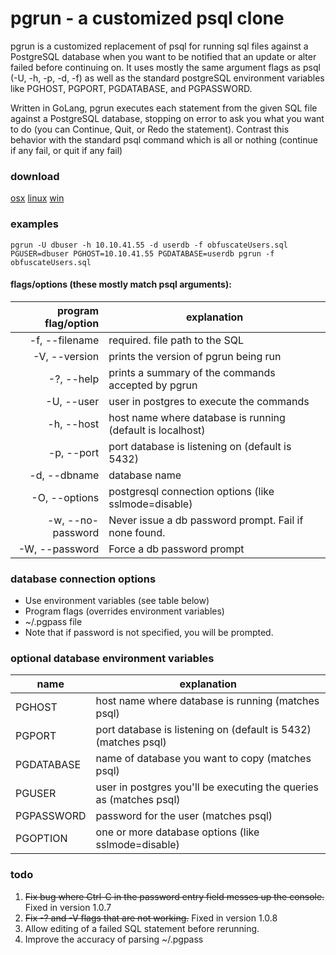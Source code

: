 # pgrun - a customized psql clone

pgrun is a customized replacement of psql for running sql files against a PostgreSQL database when you want to be notified that an update or alter failed before continuing on.  It uses mostly the same argument flags as psql (-U, -h, -p, -d, -f) as well as the standard postgreSQL environment variables like PGHOST, PGPORT, PGDATABASE, and PGPASSWORD.

Written in GoLang, pgrun executes each statement from the given SQL file against a PostgreSQL database, stopping on error to ask you what you want to do (you can Continue, Quit, or Redo the statement). Contrast this behavior with the standard psql command which is all or nothing (continue if any fail, or quit if any fail)

### download 
[osx](https://github.com/joncrlsn/pgrun/raw/master/bin-osx/pgrun "OSX version")
[linux](https://github.com/joncrlsn/pgrun/raw/master/bin-linux/pgrun "Linux version")
[win](https://github.com/joncrlsn/pgrun/raw/master/bin-win/pgrun.exe "Windows version")


### examples
	pgrun -U dbuser -h 10.10.41.55 -d userdb -f obfuscateUsers.sql
	PGUSER=dbuser PGHOST=10.10.41.55 PGDATABASE=userdb pgrun -f obfuscateUsers.sql

#### flags/options (these mostly match psql arguments):
program flag/option  | explanation
-------------------: | -------------
  -f, --filename     | required. file path to the SQL
  -V, --version      | prints the version of pgrun being run
  -?, --help         | prints a summary of the commands accepted by pgrun
  -U, --user         | user in postgres to execute the commands
  -h, --host         | host name where database is running (default is localhost)
  -p, --port         | port database is listening on (default is 5432)
  -d, --dbname       | database name
  -O, --options      | postgresql connection options (like sslmode=disable)
  -w, --no-password  | Never issue a db password prompt.  Fail if none found.
  -W, --password     | Force a db password prompt

### database connection options

  * Use environment variables (see table below)
  * Program flags (overrides environment variables)
  * ~/.pgpass file
  * Note that if password is not specified, you will be prompted.

### optional database environment variables

name       | explanation
---------  | -----------
PGHOST     | host name where database is running (matches psql)
PGPORT     | port database is listening on (default is 5432) (matches psql)
PGDATABASE | name of database you want to copy (matches psql)
PGUSER     | user in postgres you'll be executing the queries as (matches psql)
PGPASSWORD | password for the user (matches psql)
PGOPTION   | one or more database options (like sslmode=disable)

### todo
1. ~~Fix bug where Ctrl-C in the password entry field messes up the console.~~ Fixed in version 1.0.7
1. ~~Fix -? and -V flags that are not working.~~ Fixed in version 1.0.8
1. Allow editing of a failed SQL statement before rerunning.
1. Improve the accuracy of parsing ~/.pgpass
